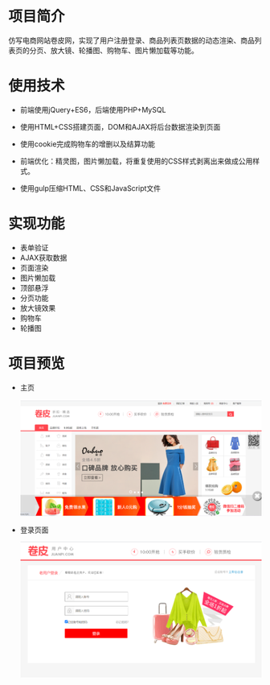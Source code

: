 # 项目简介
仿写电商网站卷皮网，实现了用户注册登录、商品列表页数据的动态渲染、商品列表页的分页、放大镜、轮播图、购物车、图片懒加载等功能。
# 使用技术
- 前端使用jQuery+ES6，后端使用PHP+MySQL

- 使用HTML+CSS搭建页面，DOM和AJAX将后台数据渲染到页面

- 使用cookie完成购物车的增删以及结算功能

- 前端优化：精灵图，图片懒加载，将重复使用的CSS样式剥离出来做成公用样式。

- 使用gulp压缩HTML、CSS和JavaScript文件

# 实现功能

- 表单验证
- AJAX获取数据
- 页面渲染
- 图片懒加载
- 顶部悬浮
- 分页功能
- 放大镜效果
- 购物车
- 轮播图

# 项目预览

- 主页

  ![image](https://github.com/alixiaopeng/project-juanpi/blob/master/主页.jpg)
- 登录页面

  ![](https://github.com/alixiaopeng/project-juanpi/blob/master/preview/%E7%99%BB%E5%BD%95%E9%A1%B5%E9%9D%A2.jpg)

  
